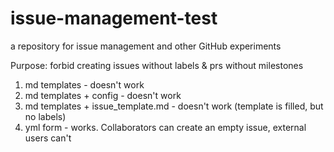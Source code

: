 # issue-management-test
a repository for issue management and other GitHub experiments

Purpose: forbid creating issues without labels & prs without milestones

1. md templates - doesn't work
2. md templates + config - doesn't work
3. md templates + issue_template.md - doesn't work (template is filled, but no labels)
4. yml form - works. Collaborators can create an empty issue, external users can't
